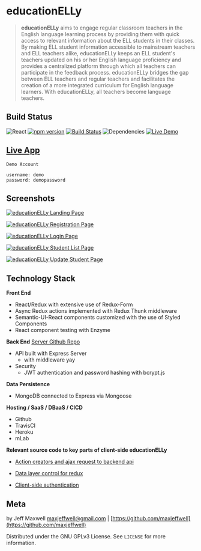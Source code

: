 # educationELLy

> **educationELLy** aims to engage regular classroom teachers in the English language learning process by providing them with quick access to relevant information about the ELL students in their classes. By making ELL student information accessible to mainstream teachers and ELL teachers alike, educationELLy keeps an ELL student's teachers updated on his or her English language proficiency and provides a centralized platform through which all teachers can participate in the feedback process. educationELLy bridges the gap between ELL teachers and regular teachers and facilitates the creation of a more integrated curriculum for English language learners. With educationELLy, all teachers become language teachers.

## Build Status
![React](https://img.shields.io/badge/react-16.6.0%2B-blue.svg) [![npm version](https://img.shields.io/badge/npm%20package-6.4.1-orange.svg)](https://badge.fury.io/js/npm) [![Build Status](https://travis-ci.org/maxjeffwell/full-stack-capstone-client.svg?branch=master)](https://travis-ci.org/maxjeffwell/full-stack-capstone-client) ![Dependencies](https://img.shields.io/badge/dependencies-up%20to%20date-brightgreen.svg) [![Live Demo](https://img.shields.io/badge/demo-online-green.svg)](https://jmaxwell-fullstack-client.herokuapp.com/)

## [Live App](https://jmaxwell-fullstack-client.herokuapp.com/)

```
Demo Account

username: demo
password: demopassword
```
## Screenshots

[![educationELLy Landing Page](https://i.gyazo.com/9f261d982b86d4c58d9e787db42972ea.png)](https://gyazo.com/9f261d982b86d4c58d9e787db42972ea)

[![educationELLy Registration Page](https://i.gyazo.com/15343e6fc9ab4b75daaf68e819d6c672.png)](https://gyazo.com/15343e6fc9ab4b75daaf68e819d6c672)

[![educationELLy Login Page](https://i.gyazo.com/7bf3966ef1f82a8870268357977a0684.png)](https://gyazo.com/7bf3966ef1f82a8870268357977a0684)

[![educationELLy Student List Page](https://i.gyazo.com/56c518f5cadba3482bba048bdd6187a9.png)](https://gyazo.com/56c518f5cadba3482bba048bdd6187a9)

[![educationELLy Update Student Page](https://i.gyazo.com/60b899e1d34962bb2f17127f830dfbf0.png)](https://gyazo.com/60b899e1d34962bb2f17127f830dfbf0)

## Technology Stack
**Front End**
* React/Redux with extensive use of Redux-Form
* Async Redux actions implemented with Redux Thunk middleware
* Semantic-UI-React components customized with the use of Styled Components
* React component testing with Enzyme

**Back End** [Server Github Repo](https://github.com/maxjeffwell/full-stack-capstone-server)

* API built with Express Server
  * with middleware yay
* Security
  * JWT authentication and password hashing with bcrypt.js

**Data Persistence**
* MongoDB connected to Express via Mongoose

**Hosting / SaaS / DBaaS / CICD**
* Github
* TravisCI
* Heroku
* mLab

**Relevant source code to key parts of client-side educationELLy**

* [Action creators and ajax request to backend api](../master/src/actions/index.js)

 * [Data layer control for redux](../master/src/index.js)

 * [Client-side authentication](../master/src/reducers/auth.js)

## Meta

by Jeff Maxwell maxjeffwell@gmail.com |
[https://github.com/maxjeffwell](https://github.com/maxjeffwell)

Distributed under the GNU GPLv3 License.
    See ``LICENSE`` for more information.



